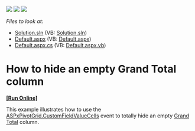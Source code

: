 <!-- default badges list -->
![](https://img.shields.io/endpoint?url=https://codecentral.devexpress.com/api/v1/VersionRange/128577519/11.2.11%2B)
[![](https://img.shields.io/badge/Open_in_DevExpress_Support_Center-FF7200?style=flat-square&logo=DevExpress&logoColor=white)](https://supportcenter.devexpress.com/ticket/details/E3957)
[![](https://img.shields.io/badge/📖_How_to_use_DevExpress_Examples-e9f6fc?style=flat-square)](https://docs.devexpress.com/GeneralInformation/403183)
<!-- default badges end -->
<!-- default file list -->
*Files to look at*:

* [Solution.sln](./CS/Solution.sln) (VB: [Solution.sln](./VB/Solution.sln))
* [Default.aspx](./CS/WebSite/Default.aspx) (VB: [Default.aspx](./VB/WebSite/Default.aspx))
* [Default.aspx.cs](./CS/WebSite/Default.aspx.cs) (VB: [Default.aspx.vb](./VB/WebSite/Default.aspx.vb))
<!-- default file list end -->
# How to hide an empty Grand Total column
<!-- run online -->
**[[Run Online]](https://codecentral.devexpress.com/128577519/)**
<!-- run online end -->


<p>This example illustrates how to use the <a href="http://documentation.devexpress.com/#AspNet/DevExpressWebASPxPivotGridASPxPivotGrid_CustomFieldValueCellstopic">ASPxPivotGrid.CustomFieldValueCells</a>  event to totally hide an empty <a href="http://documentation.devexpress.com/#AspNet/CustomDocument7271">Grand Total</a> column.</p>

<br/>


